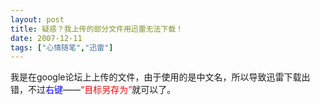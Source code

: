 ```yaml
---
layout: post
title: 疑惑？我上传的部分文件用迅雷无法下载！
date: 2007-12-11
tags: ["心情随笔","迅雷"]
---
```


我是在google论坛上上传的文件，由于使用的是中文名，所以导致迅雷下载出错，不过<font color="#0000ff">右键</font>&mdash;&mdash;<font color="#ff0000">&ldquo;目标另存为&rdquo;</font>就可以了。